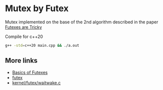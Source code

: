 # Mutex by Futex

Mutex implemented on the base of the 2nd algorithm described in the paper [Futexes are Tricky](https://cis.temple.edu/~giorgio/cis307/readings/futex.pdf)

Compile for c++20

```sh
g++ -std=c++20 main.cpp && ./a.out
```

## More links

* [Basics of Futexes](https://eli.thegreenplace.net/2018/basics-of-futexes/)
* [futex](https://man7.org/linux/man-pages/man2/futex.2.html)
* [kernel/futex/waitwake.c](https://github.com/torvalds/linux/blob/master/kernel/futex/waitwake.c)

